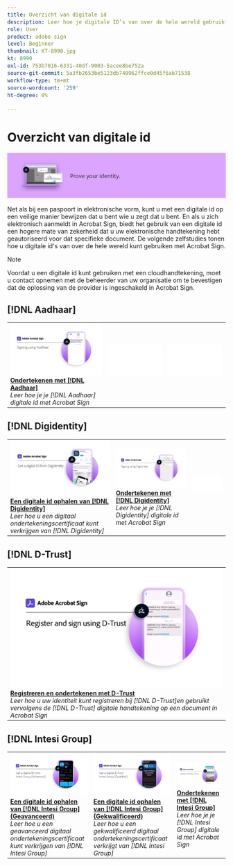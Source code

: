```yaml
---
title: Overzicht van digitale id
description: Leer hoe je digitale ID’s van over de hele wereld gebruikt met Acrobat Sign
role: User
product: adobe sign
level: Beginner
thumbnail: KT-8990.jpg
kt: 8990
exl-id: 753b7016-6331-40df-9003-5acee8be752a
source-git-commit: 5a3fb2653be5123db740962ffce0d45f6ab71538
workflow-type: tm+mt
source-wordcount: '259'
ht-degree: 0%

---
```


# Overzicht van digitale id

![Digitale-id-afbeelding ondertekenen](../assets/Hero-DigitalID.png)

Net als bij een paspoort in elektronische vorm, kunt u met een digitale id op een veilige manier bewijzen dat u bent wie u zegt dat u bent. En als u zich elektronisch aanmeldt in Acrobat Sign, biedt het gebruik van een digitale id een hogere mate van zekerheid dat u uw elektronische handtekening hebt geautoriseerd voor dat specifieke document. De volgende zelfstudies tonen hoe u digitale id&#39;s van over de hele wereld kunt gebruiken met Acrobat Sign.

>[!NOTE]
>
>Voordat u een digitale id kunt gebruiken met een cloudhandtekening, moet u contact opnemen met de beheerder van uw organisatie om te bevestigen dat de oplossing van de provider is ingeschakeld in Acrobat Sign.

## [!DNL Aadhaar]

<table style="table-layout:fixed">
<tr>
 <td>
    <a href="aadhaar-sign.md">
      <img alt="Ondertekenen met [!DNL Aadhaar]" src="assets/Aadhaarsign_1280.png" />
    </a>
    <div>
    <a href="aadhaar-sign.md"><strong>Ondertekenen met [!DNL Aadhaar]</strong></a>
    </div>
    <em>Leer hoe je je [!DNL Aadhaar] digitale id met Acrobat Sign</em>
    <br>
  </td>
  <td>
    <img alt="Spacer" src="../assets/Whitespacer.png" />
    <div>
    <br>
  </td>
  <td>
    <img alt="Spacer" src="../assets/Whitespacer.png" />
    <div>
    <br>
  </td>
</tr>
</table>

## [!DNL Digidentity]

<table style="table-layout:fixed">
<tr>
 <td>
    <a href="digidentity-reg.md">
      <img alt="Een digitale id ophalen van [!DNL Digidentity]" src="assets/Digidentityreg_1280.png" />
    </a>
    <div>
    <a href="digidentity-reg.md"><strong>Een digitale id ophalen van [!DNL Digidentity]</strong></a>
    </div>
    <em>Leer hoe u een digitaal ondertekeningscertificaat kunt verkrijgen van [!DNL Digidentity]</em>
    <br>
  </td>
  <td>
    <a href="digidentity-sign.md">
      <img alt="Ondertekenen met [!DNL Digidentity]" src="assets/Digidentitysign_1280.png" />
    </a>
    <div>
    <a href="digidentity-sign.md"><strong>Ondertekenen met [!DNL Digidentity]</strong></a>
    </div>
    <em>Leer hoe je je [!DNL Digidentity] digitale id met Acrobat Sign</em>
    <br>
  </td>
  <td>
    <img alt="Spacer" src="../assets/Whitespacer.png" />
    <div>
    <br>
  </td>
</tr>
</table>

## [!DNL D-Trust]

<table style="table-layout:fixed">
<tr>
  <td>
    <a href="d-trust.md">
      <img alt="Registreren en ondertekenen met D-Trust" src="assets/Dtrust.png" />
    </a>
    <div>
    <a href="d-trust.md"><strong>Registreren en ondertekenen met D-Trust</strong></a>
    </div>
    <em>Leer hoe u uw identiteit kunt registreren bij [!DNL D-Trust]en gebruikt vervolgens de [!DNL D-Trust] digitale handtekening op een document in Acrobat Sign</em>
    <br>
  </td>
  </tr>
  </table>

## [!DNL Intesi Group]

<table style="table-layout:fixed">
<tr>
  <td>
    <a href="intesi-advanced.md">
      <img alt="Een digitale id ophalen van Intesi Group (geavanceerd)" src="assets/IntesiAdvanced_1280.png" />
    </a>
    <div>
    <a href="intesi-advanced.md"><strong>Een digitale id ophalen van [!DNL Intesi Group] (Geavanceerd)</strong></a>
    </div>
    <em>Leer hoe u een geavanceerd digitaal ondertekeningscertificaat kunt verkrijgen van [!DNL Intesi Group]</em>
    <br>
  </td>
  <td>
    <a href="intesi-qualified.md">
      <img alt="Een digitale id ophalen van [!DNL Intesi Group] (Gekwalificeerd)" src="assets/IntesiQualified_1280.png" />
    </a>
    <div>
    <a href="intesi-qualified.md"><strong>Een digitale id ophalen van [!DNL Intesi Group] (Gekwalificeerd)</strong></a>
    </div>
    <em>Leer hoe u een gekwalificeerd digitaal ondertekeningscertificaat verkrijgt van [!DNL Intesi Group]</em>
    <br>
  </td>
  <td>
    <a href="intesi-sign.md">
      <img alt="Ondertekenen met Intesi Group" src="assets/IntesiSign_1280.png" />
    </a>
    <div>
    <a href="intesi-sign.md"><strong>Ondertekenen met [!DNL Intesi Group]</strong></a>
    </div>
    <em>Leer hoe je je [!DNL Intesi Group] digitale id met Acrobat Sign</em>
    <br>
  </td>
</tr>
</table>
